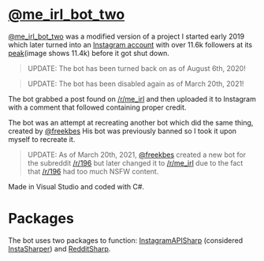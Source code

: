 # [@me_irl_bot_two](https://instagram.com/me_irl_bot_two)

[@me_irl_bot_two](https://instagram.com/me_irl_bot_two) was a modified version of a project I started early 2019 which later turned into an [Instagram account](https://instagram.com/me_irl_bot_two) with over 11.6k followers at its [peak](https://raw.githubusercontent.com/tylastrog/me_irl_bot_two/master/peak_screenshot.png)(image shows 11.4k) before it got shut down.

> UPDATE: The bot has been turned back on as of August 6th, 2020!

> UPDATE: The bot has been disabled again as of March 20th, 2021!

The bot grabbed a post found on [/r/me_irl](https://www.reddit.com/r/me_irl) and then uploaded it to Instagram with a comment that followed containing proper credit.

The bot was an attempt at recreating another bot which did the same thing, created by [@freekbes](https://freekb.es/) His bot was previously banned so I took it upon myself to recreate it.

> UPDATE: As of March 20th, 2021, [@freekbes](https://freekb.es/) created a new bot for the subreddit [/r/196](https://www.reddit.com/r/196) but later changed it to [/r/me_irl](https://www.reddit.com/r/me_irl) due to the fact that [/r/196](https://www.reddit.com/r/196) had too much NSFW content.

Made in Visual Studio and coded with C#.

# Packages

The bot uses two packages to function: [InstagramAPISharp](https://github.com/ramtinak/InstagramApiSharp) (considered [InstaSharper](https://github.com/InstaSharp/InstaSharp)) and [RedditSharp](https://github.com/CrustyJew/RedditSharp).
